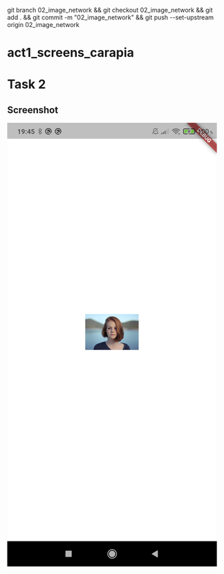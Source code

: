 git branch 02_image_network && git checkout 02_image_network && git add . && git commit -m "02_image_network" && git push --set-upstream origin 02_image_network

# act1_screens_carapia

# Task 2

## Screenshot

![02_exercise2](screenshots/exercise2.png)

